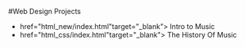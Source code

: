 #Web Design Projects

<ul>
<li><a>href="html_new/index.html"target="_blank"> Intro to Music</a></li> 
<li><a>href="html_css/index.html"target="_blank"> The History Of Music</a></li>
</ul>